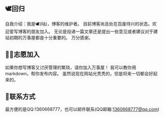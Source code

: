 ## 🕊回归

自我介绍：我是🕊(咕)，博客的维护者。
目前博客尚且处在百废待兴的状态。欢迎爱写博客的朋友加入。
无论是投递一篇文章还是提出一些意见或者建议对于建站初期的万事屋都是十分重要的。
万分感谢。

## 🙋‍♂️志愿加入

如果你想写博客又讨厌管理的繁琐，请你加入万事屋！
我可以教你用markdown，帮你发布内容。
虽然说现在网站光秃秃的，但是将来一切都会好起来的。

## 💌联系方式

最方便的是QQ:1360668777，也可以邮件联系(QQ邮箱:1360668777@qq.com)
